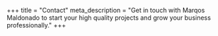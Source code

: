 +++
title = "Contact"
meta_description = "Get in touch with Marqos Maldonado to start your high quality projects and grow your business professionally."
+++
